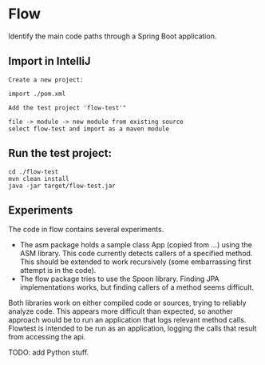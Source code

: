 # Flow

Identify the main code paths through a Spring Boot application.
 
## Import in IntelliJ

```
Create a new project:

import ./pom.xml 

Add the test project 'flow-test'"

file -> module -> new module from existing source
select flow-test and import as a maven module
```

## Run the test project:

```
cd ./flow-test
mvn clean install
java -jar target/flow-test.jar
```

## Experiments

The code in flow contains several experiments. 

- The asm package holds a sample class App (copied from ...) using the ASM library. This code currently detects callers of a specified method. 
This should be extended to work recursively (some embarrassing first attempt is in the code).
- The flow package tries to use the Spoon library. Finding JPA implementations works, but finding 
callers of a method seems difficult. 
 
Both libraries work on either compiled code or sources, trying to reliably analyze code. This appears more
difficult than expected, so another approach would be to run an application that logs relevant method calls.
Flowtest is intended to be run as an application, logging the calls that result from accessing the api. 

TODO: add Python stuff. 